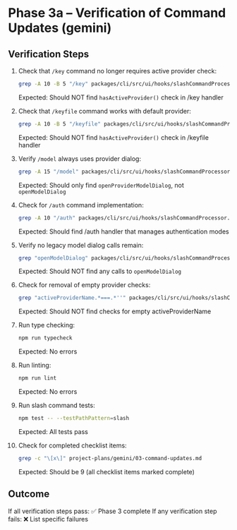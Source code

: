 # Phase 3a – Verification of Command Updates (gemini)

## Verification Steps

1. Check that `/key` command no longer requires active provider check:

   ```bash
   grep -A 10 -B 5 "/key" packages/cli/src/ui/hooks/slashCommandProcessor.ts | grep -v "hasActiveProvider"
   ```

   Expected: Should NOT find `hasActiveProvider()` check in /key handler

2. Check that `/keyfile` command works with default provider:

   ```bash
   grep -A 10 -B 5 "/keyfile" packages/cli/src/ui/hooks/slashCommandProcessor.ts | grep -v "hasActiveProvider"
   ```

   Expected: Should NOT find `hasActiveProvider()` check in /keyfile handler

3. Verify `/model` always uses provider dialog:

   ```bash
   grep -A 15 "/model" packages/cli/src/ui/hooks/slashCommandProcessor.ts | grep -E "(openProviderModelDialog|openModelDialog)"
   ```

   Expected: Should only find `openProviderModelDialog`, not `openModelDialog`

4. Check for `/auth` command implementation:

   ```bash
   grep -A 10 "/auth" packages/cli/src/ui/hooks/slashCommandProcessor.ts
   ```

   Expected: Should find /auth handler that manages authentication modes

5. Verify no legacy model dialog calls remain:

   ```bash
   grep "openModelDialog" packages/cli/src/ui/hooks/slashCommandProcessor.ts
   ```

   Expected: Should NOT find any calls to `openModelDialog`

6. Check for removal of empty provider checks:

   ```bash
   grep "activeProviderName.*===.*''" packages/cli/src/ui/hooks/slashCommandProcessor.ts
   ```

   Expected: Should NOT find checks for empty activeProviderName

7. Run type checking:

   ```bash
   npm run typecheck
   ```

   Expected: No errors

8. Run linting:

   ```bash
   npm run lint
   ```

   Expected: No errors

9. Run slash command tests:

   ```bash
   npm test -- --testPathPattern=slash
   ```

   Expected: All tests pass

10. Check for completed checklist items:
    ```bash
    grep -c "\[x\]" project-plans/gemini/03-command-updates.md
    ```
    Expected: Should be 9 (all checklist items marked complete)

## Outcome

If all verification steps pass: ✅ Phase 3 complete
If any verification step fails: ❌ List specific failures
